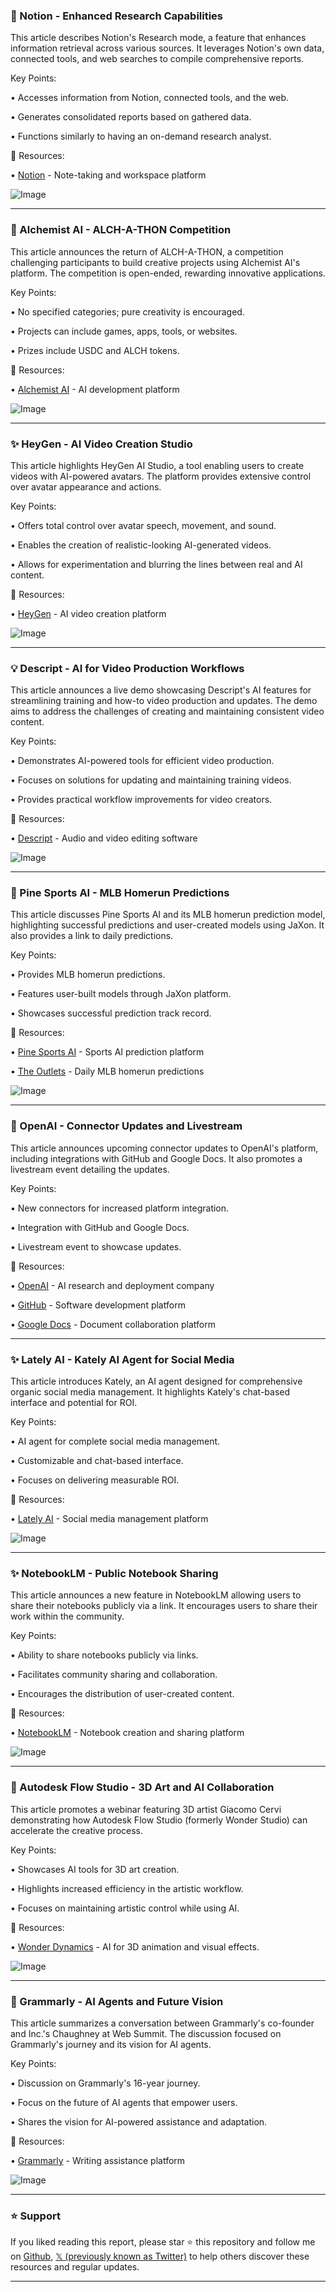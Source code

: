 ### 🤖 Notion - Enhanced Research Capabilities

This article describes Notion's Research mode, a feature that enhances information retrieval across various sources.  It leverages Notion's own data, connected tools, and web searches to compile comprehensive reports.

Key Points:

• Accesses information from Notion, connected tools, and the web.


• Generates consolidated reports based on gathered data.


• Functions similarly to having an on-demand research analyst.


🔗 Resources:

• [Notion](https://x.com/NotionHQ) - Note-taking and workspace platform


![Image](https://pbs.twimg.com/amplify_video_thumb/1930296371929853956/img/Ze-FvNiyJ-uStyNz.jpg)


---

### 🚀 Alchemist AI - ALCH-A-THON Competition

This article announces the return of ALCH-A-THON, a competition challenging participants to build creative projects using Alchemist AI's platform.  The competition is open-ended, rewarding innovative applications.

Key Points:

• No specified categories; pure creativity is encouraged.


• Projects can include games, apps, tools, or websites.


• Prizes include USDC and ALCH tokens.


🔗 Resources:

• [Alchemist AI](https://x.com/alchemistAIapp) - AI development platform


![Image](https://pbs.twimg.com/amplify_video_thumb/1930294483150876681/img/V2pMMFIBWXzP6S2F.jpg)


---

### ✨ HeyGen - AI Video Creation Studio

This article highlights HeyGen AI Studio, a tool enabling users to create videos with AI-powered avatars.  The platform provides extensive control over avatar appearance and actions.

Key Points:

• Offers total control over avatar speech, movement, and sound.


• Enables the creation of realistic-looking AI-generated videos.


• Allows for experimentation and blurring the lines between real and AI content.


🔗 Resources:

• [HeyGen](https://x.com/HeyGen_Official) - AI video creation platform


![Image](https://pbs.twimg.com/amplify_video_thumb/1930278251009847306/img/qLBUgBrFynPik8yz.jpg)


---

### 💡 Descript - AI for Video Production Workflows

This article announces a live demo showcasing Descript's AI features for streamlining training and how-to video production and updates.  The demo aims to address the challenges of creating and maintaining consistent video content.

Key Points:

• Demonstrates AI-powered tools for efficient video production.


• Focuses on solutions for updating and maintaining training videos.


• Provides practical workflow improvements for video creators.


🔗 Resources:

• [Descript](https://x.com/DescriptApp) -  Audio and video editing software


![Image](https://pbs.twimg.com/media/GsnENgSWYAAKNZ3?format=jpg&name=small)


---

### 🚀 Pine Sports AI - MLB Homerun Predictions

This article discusses Pine Sports AI and its MLB homerun prediction model, highlighting successful predictions and user-created models using JaXon.  It also provides a link to daily predictions.

Key Points:

• Provides MLB homerun predictions.


• Features user-built models through JaXon platform.


• Showcases successful prediction track record.


🔗 Resources:

• [Pine Sports AI](https://x.com/PineSports_AI) - Sports AI prediction platform


• [The Outlets](https://theoutletsv.com/post/today-s-mlb-top-homerun-props-for-6-4-25…) - Daily MLB homerun predictions


![Image](https://pbs.twimg.com/media/GsmjEpEWAAEQD1h?format=jpg&name=small)


---

### 🤖 OpenAI - Connector Updates and Livestream

This article announces upcoming connector updates to OpenAI's platform, including integrations with GitHub and Google Docs. It also promotes a livestream event detailing the updates.

Key Points:

• New connectors for increased platform integration.


•  Integration with GitHub and Google Docs.


• Livestream event to showcase updates.


🔗 Resources:

• [OpenAI](https://x.com/OpenAI) - AI research and deployment company


• [GitHub](https://x.com/github) - Software development platform


• [Google Docs](https://x.com/googledocs) - Document collaboration platform



---

### ✨ Lately AI - Kately AI Agent for Social Media

This article introduces Kately, an AI agent designed for comprehensive organic social media management. It highlights Kately's chat-based interface and potential for ROI.

Key Points:

•  AI agent for complete social media management.


•  Customizable and chat-based interface.


•  Focuses on delivering measurable ROI.



🔗 Resources:

• [Lately AI](https://kately.ai) - Social media management platform


![Image](https://pbs.twimg.com/media/GskT8jPasAELiV_?format=jpg&name=small)


---

### ✨ NotebookLM - Public Notebook Sharing

This article announces a new feature in NotebookLM allowing users to share their notebooks publicly via a link.  It encourages users to share their work within the community.

Key Points:

•  Ability to share notebooks publicly via links.


•  Facilitates community sharing and collaboration.


•  Encourages the distribution of user-created content.



🔗 Resources:

• [NotebookLM](https://x.com/NotebookLM) - Notebook creation and sharing platform


![Image](https://pbs.twimg.com/media/Gsh_USXXAAE_L6J.jpg)


---

### 🤖 Autodesk Flow Studio -  3D Art and AI Collaboration

This article promotes a webinar featuring 3D artist Giacomo Cervi demonstrating how Autodesk Flow Studio (formerly Wonder Studio) can accelerate the creative process.

Key Points:

•  Showcases AI tools for 3D art creation.


•  Highlights increased efficiency in the artistic workflow.


•  Focuses on maintaining artistic control while using AI.


🔗 Resources:

• [Wonder Dynamics](https://x.com/WonderDynamics) -  AI for 3D animation and visual effects.


![Image](https://pbs.twimg.com/media/Gsh5ifAXkAEOb5h?format=jpg&name=small)


---

### 🤖 Grammarly - AI Agents and Future Vision

This article summarizes a conversation between Grammarly's co-founder and Inc.'s Chaughney at Web Summit.  The discussion focused on Grammarly's journey and its vision for AI agents.

Key Points:

•  Discussion on Grammarly's 16-year journey.


•  Focus on the future of AI agents that empower users.


•  Shares the vision for AI-powered assistance and adaptation.


🔗 Resources:

• [Grammarly](https://x.com/Grammarly) - Writing assistance platform


![Image](https://pbs.twimg.com/amplify_video_thumb/1929923008996749319/img/vUxLn7Ri2sClZdAq.jpg)


---

### ⭐️ Support

If you liked reading this report, please star ⭐️ this repository and follow me on [Github](https://github.com/Drix10), [𝕏 (previously known as Twitter)](https://x.com/DRIX_10_) to help others discover these resources and regular updates.

---